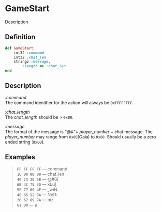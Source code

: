 # GameStart

Description

## Definition

```ruby
def GameStart
	int32 :command 
	int32 :chat_len
	stringz :message,
		:length => :chat_len
end
```

## Description

*:command*  
The command identifier for the action will always be `0xFFFFFFFF`.

*:chat_length*  
The *chat_length* should be > `0x00`.

*:message*  
The format of the message is "@#"+ *player_number* + chat message.
The *player_number* may range from `0x00`(Gaia) to `0x08`.
Should usually be a zero ended string (`0x00`).

## Examples

>`FF FF FF FF` &mdash; command  
>`16 00 00 00` &mdash; chat_len  
>`40 23 36 5B` &mdash; @#6[  
>`6B 4C 75 5D` &mdash; kLu]  
>`5F 77 69 4E` &mdash; _wiN  
>`4E 65 52 3A` &mdash; NeR:  
>`20 62 69 7A` &mdash;  biz  
>`61 00` &mdash; a
